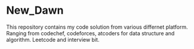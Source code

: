 # New_Dawn


This repository contains my code solution from various differnet platform.
Ranging from codechef, codeforces, atcoders for data structure and algorithm.
Leetcode and interview bit.

